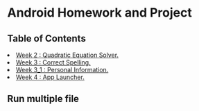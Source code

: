 # Android Homework and Project

<h2 id="table-of-contents"> Table of Contents</h2>
  <li><a href="https://github.com/VietBinhNe/Android/tree/main/Week2_QuadraticEquationSolver">Week 2 : Quadratic Equation Solver.</a></li>

  <li><a href="https://github.com/VietBinhNe/Android/tree/main/Week3_CorrectSpelling">Week 3 : Correct Spelling.</a></li>
  
  <li><a href="https://github.com/VietBinhNe/Android/tree/main/Week3_1_Personal_Information">Week 3_1 : Personal Information.</a></li>

  <li><a href="https://github.com/VietBinhNe/Android/tree/main/Week4_LaunchApp">Week 4 : App Launcher.</a></li>

<h2 id="Run"> Run multiple file</h2>

